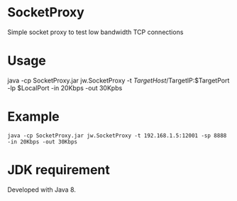 # SocketProxy
Simple socket proxy to test low bandwidth TCP connections

# Usage
java -cp SocketProxy.jar jw.SocketProxy -t $TargetHost/$TargetIP:$TargetPort -lp $LocalPort -in 20Kbps -out 30Kpbs

# Example

`java -cp SocketProxy.jar jw.SocketProxy -t 192.168.1.5:12001 -sp 8888 -in 20Kbps -out 30Kbps`

# JDK requirement
Developed with Java 8.
